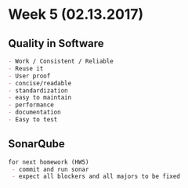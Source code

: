 # Week 5 (02.13.2017)
## Quality in Software
``` markdown
- Work / Consistent / Reliable
- Reuse it
- User proof
- concise/readable
- standardization
- easy to maintain
- performance
- documentation
- Easy to test
```
## SonarQube
```markdown
for next homework (HW5)
 - commit and run sonar
 - expect all blockers and all majors to be fixed
```
